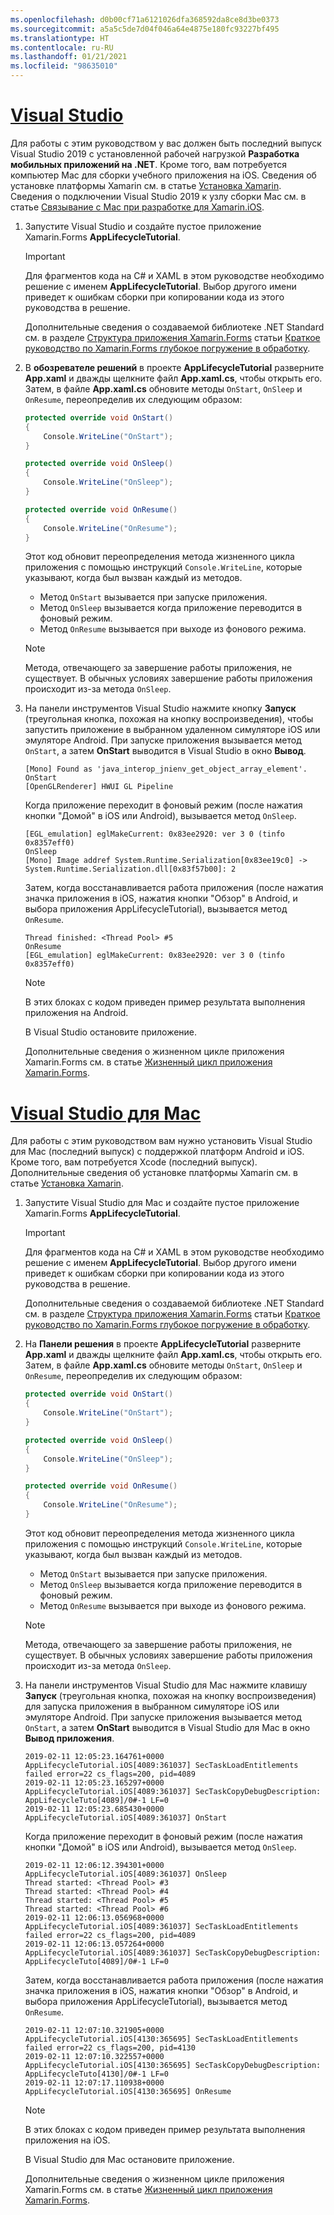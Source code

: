```yaml
---
ms.openlocfilehash: d0b00cf71a6121026dfa368592da8ce8d3be0373
ms.sourcegitcommit: a5a5c5de7d04f046a64e4875e180fc93227bf495
ms.translationtype: HT
ms.contentlocale: ru-RU
ms.lasthandoff: 01/21/2021
ms.locfileid: "98635010"
---
```

# <a name="visual-studio"></a>[Visual Studio](#tab/vswin)

Для работы с этим руководством у вас должен быть последний выпуск Visual Studio 2019 с установленной рабочей нагрузкой **Разработка мобильных приложений на .NET**. Кроме того, вам потребуется компьютер Mac для сборки учебного приложения на iOS. Сведения об установке платформы Xamarin см. в статье [Установка Xamarin](~/get-started/installation/index.md). Сведения о подключении Visual Studio 2019 к узлу сборки Mac см. в статье [Связывание с Mac при разработке для Xamarin.iOS](~/ios/get-started/installation/windows/connecting-to-mac/index.md).

1. Запустите Visual Studio и создайте пустое приложение Xamarin.Forms **AppLifecycleTutorial**.

    > [!IMPORTANT]
    > Для фрагментов кода на C# и XAML в этом руководстве необходимо решение с именем **AppLifecycleTutorial**. Выбор другого имени приведет к ошибкам сборки при копировании кода из этого руководства в решение.

    Дополнительные сведения о создаваемой библиотеке .NET Standard см. в разделе [Структура приложения Xamarin.Forms](~/get-started/first-app/index.md) статьи [Краткое руководство по Xamarin.Forms глубокое погружение в обработку](~/get-started/first-app/index.md).

1. В **обозревателе решений** в проекте **AppLifecycleTutorial** разверните **App.xaml** и дважды щелкните файл **App.xaml.cs**, чтобы открыть его. Затем, в файле **App.xaml.cs** обновите методы `OnStart`, `OnSleep` и `OnResume`, переопределив их следующим образом:

    ```csharp
    protected override void OnStart()
    {
        Console.WriteLine("OnStart");
    }

    protected override void OnSleep()
    {
        Console.WriteLine("OnSleep");
    }

    protected override void OnResume()
    {
        Console.WriteLine("OnResume");
    }
    ```

    Этот код обновит переопределения метода жизненного цикла приложения с помощью инструкций `Console.WriteLine`, которые указывают, когда был вызван каждый из методов.

    - Метод `OnStart` вызывается при запуске приложения.
    - Метод `OnSleep` вызывается когда приложение переводится в фоновый режим.
    - Метод `OnResume` вызывается при выходе из фонового режима.

    > [!NOTE]
    > Метода, отвечающего за завершение работы приложения, не существует. В обычных условиях завершение работы приложения происходит из-за метода `OnSleep`.

1. На панели инструментов Visual Studio нажмите кнопку **Запуск** (треугольная кнопка, похожая на кнопку воспроизведения), чтобы запустить приложение в выбранном удаленном симуляторе iOS или эмуляторе Android. При запуске приложения вызывается метод `OnStart`, а затем **OnStart** выводится в Visual Studio в окно **Вывод**.

    ```
    [Mono] Found as 'java_interop_jnienv_get_object_array_element'.
    OnStart
    [OpenGLRenderer] HWUI GL Pipeline
    ```

    Когда приложение переходит в фоновый режим (после нажатия кнопки "Домой" в iOS или Android), вызывается метод `OnSleep`.

    ```
    [EGL_emulation] eglMakeCurrent: 0x83ee2920: ver 3 0 (tinfo 0x8357eff0)
    OnSleep
    [Mono] Image addref System.Runtime.Serialization[0x83ee19c0] -> System.Runtime.Serialization.dll[0x83f57b00]: 2
    ```

    Затем, когда восстанавливается работа приложения (после нажатия значка приложения в iOS, нажатия кнопки "Обзор" в Android, и выбора приложения AppLifecycleTutorial), вызывается метод `OnResume`.

    ```
    Thread finished: <Thread Pool> #5
    OnResume
    [EGL_emulation] eglMakeCurrent: 0x83ee2920: ver 3 0 (tinfo 0x8357eff0)
    ```

    > [!NOTE]
    > В этих блоках с кодом приведен пример результата выполнения приложения на Android.

    В Visual Studio остановите приложение.

    Дополнительные сведения о жизненном цикле приложения Xamarin.Forms см. в статье [Жизненный цикл приложения Xamarin.Forms](~/xamarin-forms/app-fundamentals/app-lifecycle.md).

# <a name="visual-studio-for-mac"></a>[Visual Studio для Mac](#tab/vsmac)

Для работы с этим руководством вам нужно установить Visual Studio для Mac (последний выпуск) с поддержкой платформ Android и iOS. Кроме того, вам потребуется Xcode (последний выпуск). Дополнительные сведения об установке платформы Xamarin см. в статье [Установка Xamarin](~/get-started/installation/index.md).

1. Запустите Visual Studio для Mac и создайте пустое приложение Xamarin.Forms **AppLifecycleTutorial**.

    > [!IMPORTANT]
    > Для фрагментов кода на C# и XAML в этом руководстве необходимо решение с именем **AppLifecycleTutorial**. Выбор другого имени приведет к ошибкам сборки при копировании кода из этого руководства в решение.

    Дополнительные сведения о создаваемой библиотеке .NET Standard см. в разделе [Структура приложения Xamarin.Forms](~/get-started/first-app/index.md) статьи [Краткое руководство по Xamarin.Forms глубокое погружение в обработку](~/get-started/first-app/index.md).

1. На **Панели решения** в проекте **AppLifecycleTutorial** разверните **App.xaml** и дважды щелкните файл **App.xaml.cs**, чтобы открыть его. Затем, в файле **App.xaml.cs** обновите методы `OnStart`, `OnSleep` и `OnResume`, переопределив их следующим образом:

    ```csharp
    protected override void OnStart()
    {
        Console.WriteLine("OnStart");
    }

    protected override void OnSleep()
    {
        Console.WriteLine("OnSleep");
    }

    protected override void OnResume()
    {
        Console.WriteLine("OnResume");
    }
    ```

    Этот код обновит переопределения метода жизненного цикла приложения с помощью инструкций `Console.WriteLine`, которые указывают, когда был вызван каждый из методов.

    - Метод `OnStart` вызывается при запуске приложения.
    - Метод `OnSleep` вызывается когда приложение переводится в фоновый режим.
    - Метод `OnResume` вызывается при выходе из фонового режима.

    > [!NOTE]
    > Метода, отвечающего за завершение работы приложения, не существует. В обычных условиях завершение работы приложения происходит из-за метода `OnSleep`.

1. На панели инструментов Visual Studio для Mac нажмите клавишу **Запуск** (треугольная кнопка, похожая на кнопку воспроизведения) для запуска приложения в выбранном симуляторе iOS или эмуляторе Android. При запуске приложения вызывается метод `OnStart`, а затем **OnStart** выводится в Visual Studio для Mac в окно **Вывод приложения**.

    ```
    2019-02-11 12:05:23.164761+0000 AppLifecycleTutorial.iOS[4089:361037] SecTaskLoadEntitlements failed error=22 cs_flags=200, pid=4089
    2019-02-11 12:05:23.165297+0000 AppLifecycleTutorial.iOS[4089:361037] SecTaskCopyDebugDescription: AppLifecycleTuto[4089]/0#-1 LF=0
    2019-02-11 12:05:23.685430+0000 AppLifecycleTutorial.iOS[4089:361037] OnStart
    ```

    Когда приложение переходит в фоновый режим (после нажатия кнопки "Домой" в iOS или Android), вызывается метод `OnSleep`.

    ```
    2019-02-11 12:06:12.394301+0000 AppLifecycleTutorial.iOS[4089:361037] OnSleep
    Thread started: <Thread Pool> #3
    Thread started: <Thread Pool> #4
    Thread started: <Thread Pool> #5
    Thread started: <Thread Pool> #6
    2019-02-11 12:06:13.056968+0000 AppLifecycleTutorial.iOS[4089:361037] SecTaskLoadEntitlements failed error=22 cs_flags=200, pid=4089
    2019-02-11 12:06:13.057264+0000 AppLifecycleTutorial.iOS[4089:361037] SecTaskCopyDebugDescription: AppLifecycleTuto[4089]/0#-1 LF=0
    ```

    Затем, когда восстанавливается работа приложения (после нажатия значка приложения в iOS, нажатия кнопки "Обзор" в Android, и выбора приложения AppLifecycleTutorial), вызывается метод `OnResume`.

    ```
    2019-02-11 12:07:10.321905+0000 AppLifecycleTutorial.iOS[4130:365695] SecTaskLoadEntitlements failed error=22 cs_flags=200, pid=4130
    2019-02-11 12:07:10.322557+0000 AppLifecycleTutorial.iOS[4130:365695] SecTaskCopyDebugDescription: AppLifecycleTuto[4130]/0#-1 LF=0
    2019-02-11 12:07:17.110938+0000 AppLifecycleTutorial.iOS[4130:365695] OnResume
    ```

    > [!NOTE]
    > В этих блоках с кодом приведен пример результата выполнения приложения на iOS.

    В Visual Studio для Mac остановите приложение.

    Дополнительные сведения о жизненном цикле приложения Xamarin.Forms см. в статье [Жизненный цикл приложения Xamarin.Forms](~/xamarin-forms/app-fundamentals/app-lifecycle.md).
